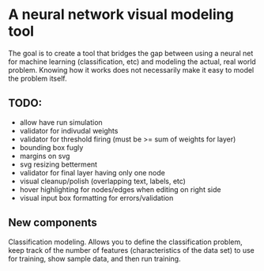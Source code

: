 # A neural network visual modeling tool

The goal is to create a tool that bridges the gap between using a neural net for machine learning (classification, etc) and modeling the actual, real world problem. Knowing how it works does not necessarily make it easy to model the problem itself.

## TODO:
* allow have run simulation
* validator for indivudal weights
* validator for threshold firing (must be >= sum of weights for layer)
* bounding box fugly
* margins on svg
* svg resizing betterment
* validator for final layer having only one node
* visual cleanup/polish (overlapping text, labels, etc)
* hover highlighting for nodes/edges when editing on right side
* visual input box formatting for errors/validation

## New components

Classification modeling. Allows you to define the classification problem, keep track of the number of features (characteristics of the data set) to use for training, show sample data, and then run training.
